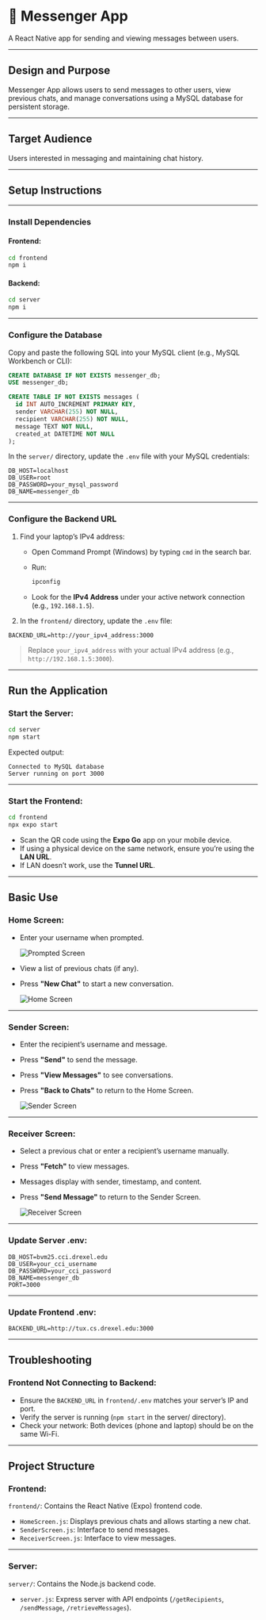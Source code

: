 # 📨 Messenger App

A React Native app for sending and viewing messages between users.

---

## Design and Purpose

Messenger App allows users to send messages to other users, view previous chats, and manage conversations using a MySQL database for persistent storage.

---

## Target Audience

Users interested in messaging and maintaining chat history.

---

## Setup Instructions

---

### Install Dependencies

#### Frontend:

```bash
cd frontend
npm i
```

#### Backend:

```bash
cd server
npm i
```

---

### Configure the Database

Copy and paste the following SQL into your MySQL client (e.g., MySQL Workbench or CLI):

```sql
CREATE DATABASE IF NOT EXISTS messenger_db;
USE messenger_db;

CREATE TABLE IF NOT EXISTS messages (
  id INT AUTO_INCREMENT PRIMARY KEY,
  sender VARCHAR(255) NOT NULL,
  recipient VARCHAR(255) NOT NULL,
  message TEXT NOT NULL,
  created_at DATETIME NOT NULL
);
```

In the `server/` directory, update the `.env` file with your MySQL credentials:

```env
DB_HOST=localhost
DB_USER=root
DB_PASSWORD=your_mysql_password
DB_NAME=messenger_db
```


---

### Configure the Backend URL

1. Find your laptop’s IPv4 address:

   - Open Command Prompt (Windows) by typing `cmd` in the search bar.
   - Run:

     ```bash
     ipconfig
     ```

   - Look for the **IPv4 Address** under your active network connection (e.g., `192.168.1.5`).

2. In the `frontend/` directory, update the `.env` file:

```env
BACKEND_URL=http://your_ipv4_address:3000
```

> Replace `your_ipv4_address` with your actual IPv4 address (e.g., `http://192.168.1.5:3000`).

---

## Run the Application

### Start the Server:

```bash
cd server
npm start
```

Expected output:

```
Connected to MySQL database  
Server running on port 3000
```

---

### Start the Frontend:

```bash
cd frontend
npx expo start
```

- Scan the QR code using the **Expo Go** app on your mobile device.
- If using a physical device on the same network, ensure you’re using the **LAN URL**.
- If LAN doesn’t work, use the **Tunnel URL**.

---

## Basic Use

### Home Screen:

- Enter your username when prompted.

   ![Prompted Screen](1.jpg)

- View a list of previous chats (if any).
- Press **"New Chat"** to start a new conversation.

   ![Home Screen](2.jpg)

---

### Sender Screen:

- Enter the recipient’s username and message.
- Press **"Send"** to send the message.
- Press **"View Messages"** to see conversations.
- Press **"Back to Chats"** to return to the Home Screen.

   ![Sender Screen](3.jpg)

---

### Receiver Screen:

- Select a previous chat or enter a recipient’s username manually.
- Press **"Fetch"** to view messages.
- Messages display with sender, timestamp, and content.
- Press **"Send Message"** to return to the Sender Screen.

   ![Receiver Screen](4.jpg)

---

### Update Server .env:

```env
DB_HOST=bvm25.cci.drexel.edu
DB_USER=your_cci_username
DB_PASSWORD=your_cci_password
DB_NAME=messenger_db
PORT=3000
```

---

### Update Frontend .env:

```env
BACKEND_URL=http://tux.cs.drexel.edu:3000
```

---

## Troubleshooting

### Frontend Not Connecting to Backend:

- Ensure the `BACKEND_URL` in `frontend/.env` matches your server’s IP and port.
- Verify the server is running (`npm start` in the server/ directory).
- Check your network: Both devices (phone and laptop) should be on the same Wi-Fi.

---

## Project Structure

### Frontend:

`frontend/`: Contains the React Native (Expo) frontend code.

- `HomeScreen.js`: Displays previous chats and allows starting a new chat.
- `SenderScreen.js`: Interface to send messages.
- `ReceiverScreen.js`: Interface to view messages.

---

### Server:

`server/`: Contains the Node.js backend code.

- `server.js`: Express server with API endpoints (`/getRecipients`, `/sendMessage`, `/retrieveMessages`).




